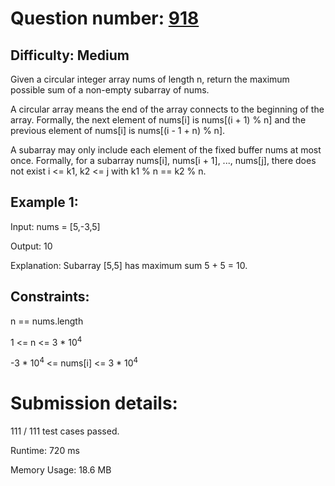 # Question number: [918](https://leetcode.com/problems/maximum-sum-circular-subarray/)

## Difficulty: Medium
Given a circular integer array nums of length n, return the maximum possible sum of a non-empty subarray of nums.

A circular array means the end of the array connects to the beginning of the array. Formally, the next element of nums[i] is nums[(i + 1) % n] and the previous element of nums[i] is nums[(i - 1 + n) % n].

A subarray may only include each element of the fixed buffer nums at most once. Formally, for a subarray nums[i], nums[i + 1], ..., nums[j], there does not exist i <= k1, k2 <= j with k1 % n == k2 % n.

## Example 1:
Input: nums = [5,-3,5]

Output: 10

Explanation: Subarray [5,5] has maximum sum 5 + 5 = 10.

## Constraints:
n == nums.length

1 <= n <= 3 * 10<sup>4</sup>

-3 * 10<sup>4</sup> <= nums[i] <= 3 * 10<sup>4</sup>

# Submission details:

111 / 111 test cases passed.

Runtime: 720 ms

Memory Usage: 18.6 MB
